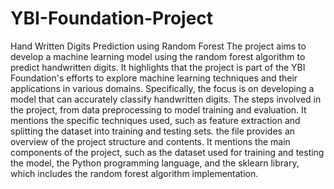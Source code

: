 # YBI-Foundation-Project
Hand Written Digits Prediction using Random Forest
The project aims to develop a machine learning model using the random forest algorithm to predict handwritten digits.
It highlights that the project is part of the YBI Foundation's efforts to explore machine learning techniques and their applications in various domains. Specifically, the focus is on developing a model that can accurately classify handwritten digits.
The steps involved in the project, from data preprocessing to model training and evaluation. It mentions the specific techniques used, such as feature extraction and splitting the dataset into training and testing sets.
the file provides an overview of the project structure and contents. It mentions the main components of the project, such as the dataset used for training and testing the model, the Python programming language, and the sklearn library, which includes the random forest algorithm implementation.
